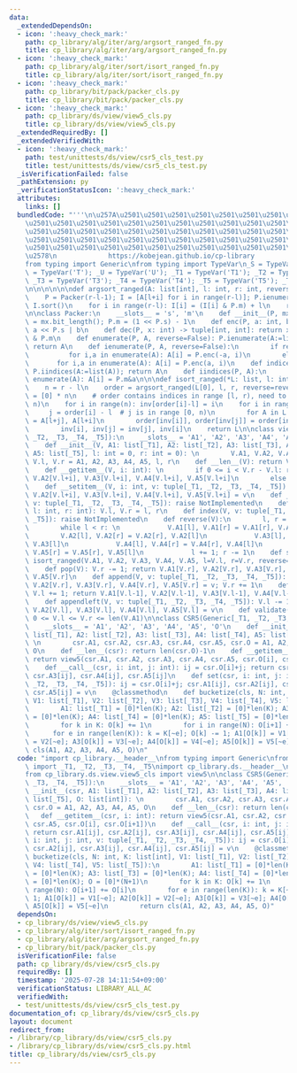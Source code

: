 ```yaml
---
data:
  _extendedDependsOn:
  - icon: ':heavy_check_mark:'
    path: cp_library/alg/iter/arg/argsort_ranged_fn.py
    title: cp_library/alg/iter/arg/argsort_ranged_fn.py
  - icon: ':heavy_check_mark:'
    path: cp_library/alg/iter/sort/isort_ranged_fn.py
    title: cp_library/alg/iter/sort/isort_ranged_fn.py
  - icon: ':heavy_check_mark:'
    path: cp_library/bit/pack/packer_cls.py
    title: cp_library/bit/pack/packer_cls.py
  - icon: ':heavy_check_mark:'
    path: cp_library/ds/view/view5_cls.py
    title: cp_library/ds/view/view5_cls.py
  _extendedRequiredBy: []
  _extendedVerifiedWith:
  - icon: ':heavy_check_mark:'
    path: test/unittests/ds/view/csr5_cls_test.py
    title: test/unittests/ds/view/csr5_cls_test.py
  _isVerificationFailed: false
  _pathExtension: py
  _verificationStatusIcon: ':heavy_check_mark:'
  attributes:
    links: []
  bundledCode: "'''\n\u257A\u2501\u2501\u2501\u2501\u2501\u2501\u2501\u2501\u2501\u2501\
    \u2501\u2501\u2501\u2501\u2501\u2501\u2501\u2501\u2501\u2501\u2501\u2501\u2501\
    \u2501\u2501\u2501\u2501\u2501\u2501\u2501\u2501\u2501\u2501\u2501\u2501\u2501\
    \u2501\u2501\u2501\u2501\u2501\u2501\u2501\u2501\u2501\u2501\u2501\u2501\u2501\
    \u2501\u2501\u2501\u2501\u2501\u2501\u2501\u2501\u2501\u2501\u2501\u2501\u2501\
    \u2578\n             https://kobejean.github.io/cp-library               \n'''\n\
    from typing import Generic\nfrom typing import TypeVar\n_S = TypeVar('S'); _T\
    \ = TypeVar('T'); _U = TypeVar('U'); _T1 = TypeVar('T1'); _T2 = TypeVar('T2');\
    \ _T3 = TypeVar('T3'); _T4 = TypeVar('T4'); _T5 = TypeVar('T5'); _T6 = TypeVar('T6')\n\
    \n\n\n\n\n\ndef argsort_ranged(A: list[int], l: int, r: int, reverse=False):\n\
    \    P = Packer(r-l-1); I = [A[l+i] for i in range(r-l)]; P.ienumerate(I, reverse);\
    \ I.sort()\n    for i in range(r-l): I[i] = (I[i] & P.m) + l\n    return I\n\n\
    \n\nclass Packer:\n    __slots__ = 's', 'm'\n    def __init__(P, mx: int): P.s\
    \ = mx.bit_length(); P.m = (1 << P.s) - 1\n    def enc(P, a: int, b: int): return\
    \ a << P.s | b\n    def dec(P, x: int) -> tuple[int, int]: return x >> P.s, x\
    \ & P.m\n    def enumerate(P, A, reverse=False): P.ienumerate(A:=list(A), reverse);\
    \ return A\n    def ienumerate(P, A, reverse=False):\n        if reverse:\n  \
    \          for i,a in enumerate(A): A[i] = P.enc(-a, i)\n        else:\n     \
    \       for i,a in enumerate(A): A[i] = P.enc(a, i)\n    def indices(P, A: list[int]):\
    \ P.iindices(A:=list(A)); return A\n    def iindices(P, A):\n        for i,a in\
    \ enumerate(A): A[i] = P.m&a\n\n\ndef isort_ranged(*L: list, l: int, r: int, reverse=False):\n\
    \    n = r - l\n    order = argsort_ranged(L[0], l, r, reverse=reverse)\n    inv\
    \ = [0] * n\n    # order contains indices in range [l, r), need to map to [0,\
    \ n)\n    for i in range(n): inv[order[i]-l] = i\n    for i in range(n):\n   \
    \     j = order[i] - l  # j is in range [0, n)\n        for A in L: A[l+i], A[l+j]\
    \ = A[l+j], A[l+i]\n        order[inv[i]], order[inv[j]] = order[inv[j]], order[inv[i]]\n\
    \        inv[i], inv[j] = inv[j], inv[i]\n    return L\n\nclass view5(Generic[_T1,\
    \ _T2, _T3, _T4, _T5]):\n    __slots__ = 'A1', 'A2', 'A3', 'A4', 'A5', 'l', 'r'\n\
    \    def __init__(V, A1: list[_T1], A2: list[_T2], A3: list[_T3], A4: list[_T4],\
    \ A5: list[_T5], l: int = 0, r: int = 0): \n        V.A1, V.A2, V.A3, V.A4, V.A5,\
    \ V.l, V.r = A1, A2, A3, A4, A5, l, r\n    def __len__(V): return V.r - V.l\n\
    \    def __getitem__(V, i: int): \n        if 0 <= i < V.r - V.l: return V.A1[V.l+i],\
    \ V.A2[V.l+i], V.A3[V.l+i], V.A4[V.l+i], V.A5[V.l+i]\n        else: raise IndexError\n\
    \    def __setitem__(V, i: int, v: tuple[_T1, _T2, _T3, _T4, _T5]): V.A1[V.l+i],\
    \ V.A2[V.l+i], V.A3[V.l+i], V.A4[V.l+i], V.A5[V.l+i] = v\n    def __contains__(V,\
    \ v: tuple[_T1, _T2, _T3, _T4, _T5]): raise NotImplemented\n    def set_range(V,\
    \ l: int, r: int): V.l, V.r = l, r\n    def index(V, v: tuple[_T1, _T2, _T3, _T4,\
    \ _T5]): raise NotImplemented\n    def reverse(V):\n        l, r = V.l, V.r-1\n\
    \        while l < r: \n            V.A1[l], V.A1[r] = V.A1[r], V.A1[l]\n    \
    \        V.A2[l], V.A2[r] = V.A2[r], V.A2[l]\n            V.A3[l], V.A3[r] = V.A3[r],\
    \ V.A3[l]\n            V.A4[l], V.A4[r] = V.A4[r], V.A4[l]\n            V.A5[l],\
    \ V.A5[r] = V.A5[r], V.A5[l]\n            l += 1; r -= 1\n    def sort(V, reverse=False):\
    \ isort_ranged(V.A1, V.A2, V.A3, V.A4, V.A5, l=V.l, r=V.r, reverse=reverse)\n\
    \    def pop(V): V.r -= 1; return V.A1[V.r], V.A2[V.r], V.A3[V.r], V.A4[V.r],\
    \ V.A5[V.r]\n    def append(V, v: tuple[_T1, _T2, _T3, _T4, _T5]): V.A1[V.r],\
    \ V.A2[V.r], V.A3[V.r], V.A4[V.r], V.A5[V.r] = v; V.r += 1\n    def popleft(V):\
    \ V.l += 1; return V.A1[V.l-1], V.A2[V.l-1], V.A3[V.l-1], V.A4[V.l-1], V.A5[V.l-1]\n\
    \    def appendleft(V, v: tuple[_T1, _T2, _T3, _T4, _T5]): V.l -= 1; V.A1[V.l],\
    \ V.A2[V.l], V.A3[V.l], V.A4[V.l], V.A5[V.l] = v\n    def validate(V): return\
    \ 0 <= V.l <= V.r <= len(V.A1)\n\nclass CSR5(Generic[_T1, _T2, _T3, _T4, _T5]):\n\
    \    __slots__ = 'A1', 'A2', 'A3', 'A4', 'A5', 'O'\n    def __init__(csr, A1:\
    \ list[_T1], A2: list[_T2], A3: list[_T3], A4: list[_T4], A5: list[_T5], O: list[int]):\
    \ \n        csr.A1, csr.A2, csr.A3, csr.A4, csr.A5, csr.O = A1, A2, A3, A4, A5,\
    \ O\n    def __len__(csr): return len(csr.O)-1\n    def __getitem__(csr, i: int):\
    \ return view5(csr.A1, csr.A2, csr.A3, csr.A4, csr.A5, csr.O[i], csr.O[i+1])\n\
    \    def __call__(csr, i: int, j: int): ij = csr.O[i]+j; return csr.A1[ij], csr.A2[ij],\
    \ csr.A3[ij], csr.A4[ij], csr.A5[ij]\n    def set(csr, i: int, j: int, v: tuple[_T1,\
    \ _T2, _T3, _T4, _T5]): ij = csr.O[i]+j; csr.A1[ij], csr.A2[ij], csr.A3[ij], csr.A4[ij],\
    \ csr.A5[ij] = v\n    @classmethod\n    def bucketize(cls, N: int, K: list[int],\
    \ V1: list[_T1], V2: list[_T2], V3: list[_T3], V4: list[_T4], V5: list[_T5]):\n\
    \        A1: list[_T1] = [0]*len(K); A2: list[_T2] = [0]*len(K); A3: list[_T3]\
    \ = [0]*len(K); A4: list[_T4] = [0]*len(K); A5: list[_T5] = [0]*len(K); O = [0]*(N+1)\n\
    \        for k in K: O[k] += 1\n        for i in range(N): O[i+1] += O[i]\n  \
    \      for e in range(len(K)): k = K[~e]; O[k] -= 1; A1[O[k]] = V1[~e]; A2[O[k]]\
    \ = V2[~e]; A3[O[k]] = V3[~e]; A4[O[k]] = V4[~e]; A5[O[k]] = V5[~e]\n        return\
    \ cls(A1, A2, A3, A4, A5, O)\n"
  code: "import cp_library.__header__\nfrom typing import Generic\nfrom cp_library.misc.typing\
    \ import _T1, _T2, _T3, _T4, _T5\nimport cp_library.ds.__header__\nimport cp_library.ds.view.__header__\n\
    from cp_library.ds.view.view5_cls import view5\n\nclass CSR5(Generic[_T1, _T2,\
    \ _T3, _T4, _T5]):\n    __slots__ = 'A1', 'A2', 'A3', 'A4', 'A5', 'O'\n    def\
    \ __init__(csr, A1: list[_T1], A2: list[_T2], A3: list[_T3], A4: list[_T4], A5:\
    \ list[_T5], O: list[int]): \n        csr.A1, csr.A2, csr.A3, csr.A4, csr.A5,\
    \ csr.O = A1, A2, A3, A4, A5, O\n    def __len__(csr): return len(csr.O)-1\n \
    \   def __getitem__(csr, i: int): return view5(csr.A1, csr.A2, csr.A3, csr.A4,\
    \ csr.A5, csr.O[i], csr.O[i+1])\n    def __call__(csr, i: int, j: int): ij = csr.O[i]+j;\
    \ return csr.A1[ij], csr.A2[ij], csr.A3[ij], csr.A4[ij], csr.A5[ij]\n    def set(csr,\
    \ i: int, j: int, v: tuple[_T1, _T2, _T3, _T4, _T5]): ij = csr.O[i]+j; csr.A1[ij],\
    \ csr.A2[ij], csr.A3[ij], csr.A4[ij], csr.A5[ij] = v\n    @classmethod\n    def\
    \ bucketize(cls, N: int, K: list[int], V1: list[_T1], V2: list[_T2], V3: list[_T3],\
    \ V4: list[_T4], V5: list[_T5]):\n        A1: list[_T1] = [0]*len(K); A2: list[_T2]\
    \ = [0]*len(K); A3: list[_T3] = [0]*len(K); A4: list[_T4] = [0]*len(K); A5: list[_T5]\
    \ = [0]*len(K); O = [0]*(N+1)\n        for k in K: O[k] += 1\n        for i in\
    \ range(N): O[i+1] += O[i]\n        for e in range(len(K)): k = K[~e]; O[k] -=\
    \ 1; A1[O[k]] = V1[~e]; A2[O[k]] = V2[~e]; A3[O[k]] = V3[~e]; A4[O[k]] = V4[~e];\
    \ A5[O[k]] = V5[~e]\n        return cls(A1, A2, A3, A4, A5, O)"
  dependsOn:
  - cp_library/ds/view/view5_cls.py
  - cp_library/alg/iter/sort/isort_ranged_fn.py
  - cp_library/alg/iter/arg/argsort_ranged_fn.py
  - cp_library/bit/pack/packer_cls.py
  isVerificationFile: false
  path: cp_library/ds/view/csr5_cls.py
  requiredBy: []
  timestamp: '2025-07-28 14:11:54+09:00'
  verificationStatus: LIBRARY_ALL_AC
  verifiedWith:
  - test/unittests/ds/view/csr5_cls_test.py
documentation_of: cp_library/ds/view/csr5_cls.py
layout: document
redirect_from:
- /library/cp_library/ds/view/csr5_cls.py
- /library/cp_library/ds/view/csr5_cls.py.html
title: cp_library/ds/view/csr5_cls.py
---
```

